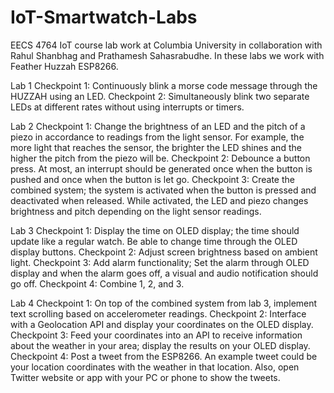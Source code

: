 # IoT-Smartwatch-Labs

EECS 4764 IoT course lab work at Columbia University in collaboration with Rahul Shanbhag and Prathamesh Sahasrabudhe. 
In these labs we work with Feather Huzzah ESP8266. 

Lab 1
  Checkpoint 1: Continuously blink a morse code message through the HUZZAH using an LED.
  Checkpoint 2: Simultaneously blink two separate LEDs at different rates without using interrupts or timers.
  
Lab 2
  Checkpoint 1: Change the brightness of an LED and the pitch of a piezo in accordance to readings from the light sensor. For example, the more light that                 reaches the sensor, the brighter the LED shines and the higher the pitch from the piezo will be.
  Checkpoint 2: Debounce a button press. At most, an interrupt should be generated once when the button is pushed and once when the button is let go.
  Checkpoint 3: Create the combined system; the system is activated when the button is pressed and deactivated when released. While activated, the LED and                 piezo changes brightness and pitch depending on the light sensor readings.
  
Lab 3
  Checkpoint 1: Display the time on OLED display; the time should update like a regular watch. Be able to change time through the OLED display buttons.
  Checkpoint 2: Adjust screen brightness based on ambient light.
  Checkpoint 3: Add alarm functionality; Set the alarm through OLED display and when the alarm goes off, a visual and audio notification should go off.
  Checkpoint 4: Combine 1, 2, and 3.

Lab 4
  Checkpoint 1: On top of the combined system from lab 3, implement text scrolling based on accelerometer readings.
  Checkpoint 2: Interface with a Geolocation API and display your coordinates on the OLED display.
  Checkpoint 3: Feed your coordinates into an API to receive information about the weather in your area; display the results on your OLED display.
  Checkpoint 4: Post a tweet from the ESP8266. An example tweet could be your location coordinates with the weather in that location. Also, open Twitter                   website or app with your PC or phone to show the tweets.
